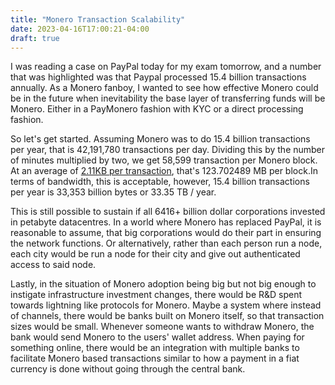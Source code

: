 ```yaml
---
title: "Monero Transaction Scalability"
date: 2023-04-16T17:00:21-04:00
draft: true
---
```


I was reading a case on PayPal today for my exam tomorrow, and a number that was highlighted was that Paypal processed 15.4 billion transactions annually. As a Monero fanboy, I wanted to see how effective Monero could be in the future when inevitability the base layer of transferring funds will be Monero. Either in a PayMonero fashion with KYC or a direct processing fashion.

So let's get started. Assuming Monero was to do 15.4 billion transactions per year, that is 42,191,780 transactions per day. Dividing this by the number of minutes multiplied by two, we get 58,599 transaction per Monero block. At an average of [2.11KB per transaction](https://www.getmonero.org/2022/04/18/this-year-in-monero.html), that's 123.702489 MB per block.In terms of bandwidth, this is acceptable, however, 15.4 billion transactions per year is 33,353 billion bytes or 33.35 TB / year.

This is still possible to sustain if all 6416+ billion dollar corporations invested in petabyte datacentres. In a world where Monero has replaced PayPal, it is reasonable to assume, that big corporations would do their part in ensuring the network functions. Or alternatively, rather than each person run a node, each city would be run a node for their city and give out authenticated access to said node.

Lastly, in the situation of Monero adoption being big but not big enough to instigate infrastructure investment changes, there would be R&D spent towards lightning like protocols for Monero. Maybe a system where instead of channels, there would be banks built on Monero itself, so that transaction sizes would be small. Whenever someone wants to withdraw Monero, the bank would send Monero to the users' wallet address. When paying for something online, there would be an integration with multiple banks to facilitate Monero based transactions similar to how a payment in a fiat currency is done without going through the central bank.
